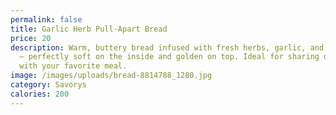 ```yaml
---
permalink: false
title: Garlic Herb Pull-Apart Bread
price: 20
description: Warm, buttery bread infused with fresh herbs, garlic, and parmesan
  — perfectly soft on the inside and golden on top. Ideal for sharing or pairing
  with your favorite meal.
image: /images/uploads/bread-8814788_1280.jpg
category: Savorys
calories: 200
---
```

